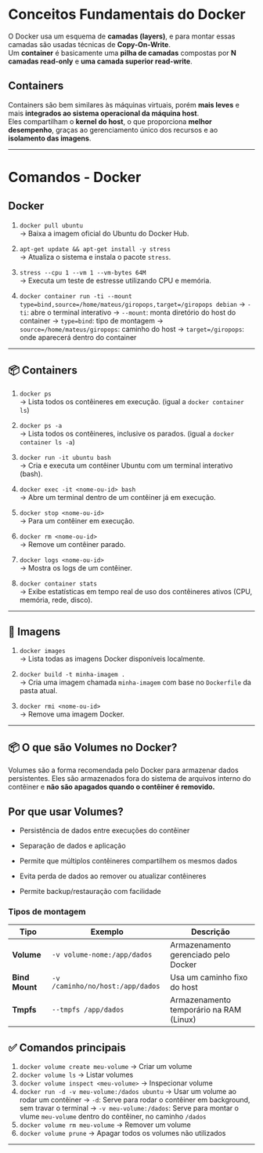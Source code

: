 # Conceitos Fundamentais do Docker

O Docker usa um esquema de **camadas (layers)**, e para montar essas camadas são usadas técnicas de **Copy-On-Write**.  
Um **container** é basicamente uma **pilha de camadas** compostas por **N camadas read-only** e **uma camada superior read-write**.

## Containers

Containers são bem similares às máquinas virtuais, porém **mais leves** e mais **integrados ao sistema operacional da máquina host**.  
Eles compartilham o **kernel do host**, o que proporciona **melhor desempenho**, graças ao gerenciamento único dos recursos e ao **isolamento das imagens**.

---

# Comandos - Docker

## Docker

1. `docker pull ubuntu`  
   → Baixa a imagem oficial do Ubuntu do Docker Hub.

2. `apt-get update && apt-get install -y stress`  
   → Atualiza o sistema e instala o pacote `stress`.

3. `stress --cpu 1 --vm 1 --vm-bytes 64M`  
   → Executa um teste de estresse utilizando CPU e memória.

4. `docker container run -ti --mount type=bind,source=/home/mateus/giropops,target=/giropops debian`
   → `-ti`: abre o terminal interativo
   → `--mount`: monta diretório do host do container
      → `type=bind`: tipo de montagem
      → `source=/home/mateus/giropops`: caminho do host
      → `target=/giropops`: onde aparecerá dentro do container

---

## 📦 Containers

1. `docker ps`  
   → Lista todos os contêineres em execução. (igual a `docker container ls`)

2. `docker ps -a`  
   → Lista todos os contêineres, inclusive os parados. (igual a `docker container ls -a`)

3. `docker run -it ubuntu bash`  
   → Cria e executa um contêiner Ubuntu com um terminal interativo (bash).

4. `docker exec -it <nome-ou-id> bash`  
   → Abre um terminal dentro de um contêiner já em execução.

5. `docker stop <nome-ou-id>`  
   → Para um contêiner em execução.

6. `docker rm <nome-ou-id>`  
   → Remove um contêiner parado.

7. `docker logs <nome-ou-id>`  
   → Mostra os logs de um contêiner.

8. `docker container stats`  
   → Exibe estatísticas em tempo real de uso dos contêineres ativos (CPU, memória, rede, disco).

---

## 📁 Imagens

1. `docker images`  
   → Lista todas as imagens Docker disponíveis localmente.

2. `docker build -t minha-imagem .`  
   → Cria uma imagem chamada `minha-imagem` com base no `Dockerfile` da pasta atual.

3. `docker rmi <nome-ou-id>`  
   → Remove uma imagem Docker.

---

## 📦 O que são Volumes no Docker?

Volumes são a forma recomendada pelo Docker para armazenar dados persistentes. Eles são armazenados fora do sistema de arquivos interno do contêiner e **não são apagados quando o contêiner é removido.**

## Por que usar Volumes?

- Persistência de dados entre execuções do contêiner

- Separação de dados e aplicação

- Permite que múltiplos contêineres compartilhem os mesmos dados

- Evita perda de dados ao remover ou atualizar contêineres

- Permite backup/restauração com facilidade

### Tipos de montagem

| Tipo           | Exemplo                          | Descrição                               |
| -------------- | -------------------------------- | --------------------------------------- |
| **Volume**     | `-v volume-nome:/app/dados`      | Armazenamento gerenciado pelo Docker    |
| **Bind Mount** | `-v /caminho/no/host:/app/dados` | Usa um caminho fixo do host             |
| **Tmpfs**      | `--tmpfs /app/dados`             | Armazenamento temporário na RAM (Linux) |

## ✅ Comandos principais

1. `docker volume create meu-volume`
   → Criar um volume
2. `docker volume ls`
   → Listar volumes
3. `docker volume inspect <meu-volume>`
   → Inspecionar volume
4. `docker run -d -v meu-volume:/dados ubuntu`
   → Usar um volume ao rodar um contêiner
   → `-d`: Serve para rodar o contêiner em background, sem travar o terminal
   → `-v meu-volume:/dados`: Serve para montar o vlume `meu-volume` dentro do contêiner, no caminho `/dados`
5. `docker volume rm meu-volume`
   → Remover um volume
6. `docker volume prune`
   → Apagar todos os volumes não utilizados
---

